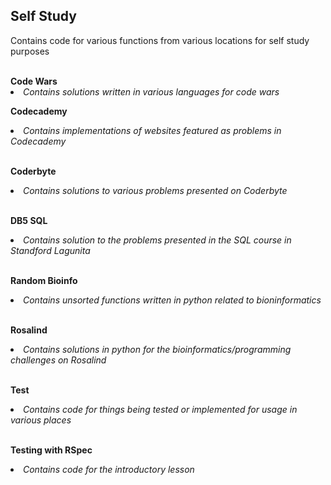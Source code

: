 ## Self Study
Contains code for various functions from various locations for self study purposes</br>

</br>
<strong>Code Wars</strong>
<em><li>Contains solutions written in various languages for code wars</li></em>

<strong>Codecademy</strong>
<em><li>Contains implementations of websites featured as problems in Codecademy</li></em><br>

<strong>Coderbyte</strong>
<em><li>Contains solutions to various problems presented on Coderbyte</li></em><br>

<strong>DB5 SQL</strong>
<em><li>Contains solution to the problems presented in the SQL course in Standford Lagunita</li></em></br>

<strong>Random Bioinfo</strong>
<em><li>Contains unsorted functions written in python related to bioninformatics</li></em></br>

<strong>Rosalind</strong>
<em><li>Contains solutions in python for the bioinformatics/programming challenges on Rosalind</li></em></br>

<strong>Test</strong>
<em><li>Contains code for things being tested or implemented for usage in various places</li></em></br>

<strong>Testing with RSpec</strong>
<em><li>Contains code for the introductory lesson</li></em></br>